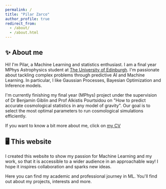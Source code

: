 ```yaml
---
permalink: /
title: "Pilar Zarco"
author_profile: true
redirect_from: 
  - /about/
  - /about.html
---
```


## ✨ About me 
Hi! I'm Pilar, a Machine Learning and statistics enthusiast. I am a final year MPhys Astrophysics student at [The University of Edinburgh](https://www.ed.ac.uk/). I'm passionate about tackling complex problems through predictive AI and Machine Learning. In particular, I like Gaussian Processes, Bayesian Optimization and Inference models. 

I'm currently finishing my final year (MPhys) project under the supervision of Dr Benjamin Giblin and Prof Alkistis Pourtsidou on "How to predict accurate cosmological statistics in any model of gravity". 
Our goal is to select the most optimal parameters to run cosmological simulations efficiently. 

If you want to know a bit more about me, click on [my CV](https://pilarzarco.github.io/files/Pilar_Zarco_Villegas_CV.pdf)

## 🖥️ This website
I created this website to show my passion for Machine Learning and my work, so that it is accessible to a wider audience in an approachable way! I hope it inspires collaboration and sparks new ideas. 

Here you can find my academic and professional journey in ML. You'll find out about my projects, interests and more.
